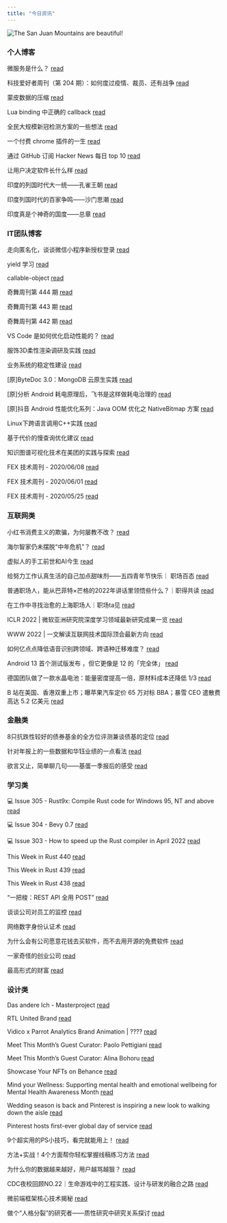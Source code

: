 ```yaml
---
title: "今日资讯"
---
```


![The San Juan Mountains are beautiful!](https://cn.bing.com/th?id=OHR.WadiRum_EN-US2725530460_UHD.jpg "San Juan Mountains")

### 个人博客

   微服务是什么？ [read](http://www.ruanyifeng.com/blog/2022/04/microservice.html)

   科技爱好者周刊（第 204 期）：如何度过疫情、裁员、还有战争 [read](http://www.ruanyifeng.com/blog/2022/04/weekly-issue-204.html)

   蒙皮数据的压缩 [read](https://blog.codingnow.com/2022/04/vertex_blend_attribute_compression.html)

   Lua binding 中正确的 callback [read](https://blog.codingnow.com/2022/04/lua_binding_callback.html)

   全民大规模新冠检测方案的一些想法 [read](https://blog.codingnow.com/2022/03/covid19_testing.html)

   一个付费 chrome 插件的一生 [read](https://blog.t9t.io/star-history-2021-01-21/)

   通过 GitHub 订阅 Hacker News 每日 top 10 [read](https://blog.t9t.io/headllines-2020-09-03/)

   让用户决定软件长什么样 [read](https://blog.t9t.io/let-user-design-2020-06-18/)

   印度的列国时代大一统——孔雀王朝 [read](https://www.kymjs.com/history/2022/05/03/01)

   印度列国时代的百家争鸣——沙门思潮 [read](https://www.kymjs.com/history/2022/05/02/01)

   印度真是个神奇的国度——总章 [read](https://www.kymjs.com/history/2022/05/01/01)

### IT团队博客

   走向匿名化，谈谈微信小程序新授权登录 [read](http://www.alloyteam.com/2021/04/15431/)

   yield 学习 [read](http://www.alloyteam.com/2021/03/15427/)

   callable-object [read](http://www.alloyteam.com/2021/03/callable-object/)

   奇舞周刊第 444 期 [read](https://weekly.75.team/issue444.html)

   奇舞周刊第 443 期 [read](https://weekly.75.team/issue443.html)

   奇舞周刊第 442 期 [read](https://weekly.75.team/issue442.html)

   VS Code 是如何优化启动性能的？ [read](https://fed.taobao.org/blog/taofed/do71ct/wpsf10)

   服饰3D柔性渲染调研及实践 [read](https://fed.taobao.org/blog/taofed/do71ct/fufsgh)

   业务系统的稳定性建设 [read](https://fed.taobao.org/blog/taofed/do71ct/fc3cy0)

   \[原\]ByteDoc 3.0：MongoDB 云原生实践 [read](https://blog.csdn.net/ByteDanceTech/article/details/124549553)

   \[原\]分析 Android 耗电原理后，飞书是这样做耗电治理的 [read](https://blog.csdn.net/ByteDanceTech/article/details/124507243)

   \[原\]抖音 Android 性能优化系列：Java OOM 优化之 NativeBitmap 方案 [read](https://blog.csdn.net/ByteDanceTech/article/details/124487103)

   Linux下跨语言调用C++实践 [read](https://tech.meituan.com/2022/04/21/cross-language-call.html)

   基于代价的慢查询优化建议 [read](https://tech.meituan.com/2022/04/21/slow-query-optimized-advice-driven-by-cost-model.html)

   知识图谱可视化技术在美团的实践与探索 [read](https://tech.meituan.com/2022/04/14/the-practice-and-exploration-of-knowledge-graph-visualization-technology-in-meituan.html)

   FEX 技术周刊 - 2020/06/08 [read](http://fex.baidu.com/blog/2020/06/fex-weekly-08//)

   FEX 技术周刊 - 2020/06/01 [read](http://fex.baidu.com/blog/2020/06/fex-weekly-01//)

   FEX 技术周刊 - 2020/05/25 [read](http://fex.baidu.com/blog/2020/05/fex-weekly-25//)

### 互联网类

   小红书消费主义的欺骗，为何屡教不改？ [read](http://www.huxiu.com/article/545627.html?f=wangzhan)

   海尔智家仍未摆脱“中年危机”？ [read](http://www.huxiu.com/article/545727.html?f=wangzhan)

   虚拟人的手工前世和AI今生 [read](http://www.huxiu.com/article/545650.html?f=wangzhan)

   给努力工作认真生活的自己加点甜味剂——五四青年节快乐｜ 职场百态 [read](https://36kr.com/p/1726726830636033)

   普通职场人，能从巴菲特×芒格的2022年讲话里领悟些什么？｜职得共读 [read](https://36kr.com/p/1726713904004102)

   在工作中寻找治愈的上海职场人｜职场ta见 [read](https://36kr.com/p/1726697679059974)

   ICLR 2022 \| 微软亚洲研究院深度学习领域最新研究成果一览 [read](https://www.msra.cn/zh-cn/news/features/iclr-2022)

   WWW 2022 \| 一文解读互联网技术国际顶会最新方向 [read](https://www.msra.cn/zh-cn/news/features/www-2022)

   如何亿点点降低语音识别跨领域、跨语种迁移难度？ [read](https://www.msra.cn/zh-cn/news/features/cmatch-adapter)

   Android 13 首个测试版发布 ，但它更像是 12 的「完全体」 [read](http://www.geekpark.net/news/301773)

   德国团队做了一款水晶电池：能量密度提高一倍，原材料成本还降低 1/3 [read](http://www.geekpark.net/news/301772)

   B 站在美国、香港双重上市；曝苹果汽车定价 65 万对标 BBA；暴雪 CEO 遣散费高达 5.2 亿美元 [read](http://www.geekpark.net/news/301771)

### 金融类

   8只抗跌性较好的债券基金的全方位评测兼谈债基的定位 [read](http://xueqiu.com/2443086428/219040012)

   针对年报上的一些数据和华钰业绩的一点看法 [read](http://xueqiu.com/9243653052/219028473)

   欲言又止，简单聊几句——基蛋一季报后的感受 [read](http://xueqiu.com/2241996415/219018773)

### 学习类

   💻 Issue 305 - Rust9x: Compile Rust code for Windows 95, NT and above [read](https://rust.libhunt.com/newsletter/305)

   💻 Issue 304 - Bevy 0.7 [read](https://rust.libhunt.com/newsletter/304)

   💻 Issue 303 - How to speed up the Rust compiler in April 2022 [read](https://rust.libhunt.com/newsletter/303)

   This Week in Rust 440 [read](https://this-week-in-rust.org/blog/2022/04/27/this-week-in-rust-440/)

   This Week in Rust 439 [read](https://this-week-in-rust.org/blog/2022/04/20/this-week-in-rust-439/)

   This Week in Rust 438 [read](https://this-week-in-rust.org/blog/2022/04/13/this-week-in-rust-438/)

   “一把梭：REST API 全用 POST” [read](https://coolshell.cn/articles/22173.html)

   谈谈公司对员工的监控 [read](https://coolshell.cn/articles/22157.html)

   网络数字身份认证术 [read](https://coolshell.cn/articles/21708.html)

   为什么会有公司愿意花钱去买软件，而不去用开源的免费软件 [read](https://wanqu.co/p/7581?s=rss)

   一家奇怪的创业公司 [read](https://wanqu.co/p/7580?s=rss)

   最高形式的财富 [read](https://wanqu.co/p/7579?s=rss)

### 设计类

   Das andere Ich - Masterproject [read](https://www.behance.net/gallery/142492665/Das-andere-Ich-Masterproject)

   RTL United Brand [read](https://www.behance.net/gallery/141375439/RTL-United-Brand)

   Vidico x Parrot Analytics Brand Animation \| ???? [read](https://www.behance.net/gallery/142209355/Vidico-x-Parrot-Analytics-Brand-Animation-)

   Meet This Month’s Guest Curator: Paolo Pettigiani [read](https://medium.com/behance-blog/meet-this-months-guest-curator-paolo-pettigiani-2e6eb34415c4?source=rss-f5272b7f3182------2)

   Meet This Month’s Guest Curator: Alina Bohoru [read](https://medium.com/behance-blog/meet-this-months-guest-curator-alina-bohoru-a78369a64aa7?source=rss-f5272b7f3182------2)

   Showcase Your NFTs on Behance [read](https://medium.com/behance-blog/showcase-your-nfts-on-behance-2c48386a2336?source=rss-f5272b7f3182------2)

   Mind your Wellness: Supporting mental health and emotional wellbeing for Mental Health Awareness Month [read](https://newsroom.pinterest.com/en/post/mind-your-wellness-supporting-mental-health-and-emotional-wellbeing-for-mental-health)

   Wedding season is back and Pinterest is inspiring a new look to walking down the aisle [read](https://newsroom.pinterest.com/en/post/wedding-season-is-back-and-pinterest-is-inspiring-a-new-look-to-walking-down-the-aisle)

   Pinterest hosts first-ever global day of service [read](https://newsroom.pinterest.com/en/post/pinterest-hosts-first-ever-global-day-of-service)

   9个超实用的PS小技巧，看完就能用上！ [read](https://www.uisdc.com/ps-skill)

   方法+实战！4个方面帮你轻松掌握线稿练习方法 [read](https://www.uisdc.com/hand-painted-practice)

   为什么你的数据越来越好，用户越骂越狠？ [read](https://www.uisdc.com/ux-date)

   CDC夜校回顾NO.22｜生命游戏中的工程实践、设计与研发的融合之路 [read](https://cdc.tencent.com/2022/04/13/cdc%e5%a4%9c%e6%a0%a1%e5%9b%9e%e9%a1%beno-22%ef%bd%9c%e7%94%9f%e5%91%bd%e6%b8%b8%e6%88%8f%e4%b8%ad%e7%9a%84%e5%b7%a5%e7%a8%8b%e5%ae%9e%e8%b7%b5%e3%80%81%e8%ae%be%e8%ae%a1%e4%b8%8e%e7%a0%94%e5%8f%91/)

   微前端框架核心技术揭秘 [read](https://cdc.tencent.com/2022/02/22/micro-frontend-framework/)

   做个“人格分裂”的研究者——质性研究中研究关系探讨 [read](https://cdc.tencent.com/2022/02/16/%e5%81%9a%e4%b8%aa%e4%ba%ba%e6%a0%bc%e5%88%86%e8%a3%82%e7%9a%84%e7%a0%94%e7%a9%b6%e8%80%85-%e8%b4%a8%e6%80%a7%e7%a0%94%e7%a9%b6%e4%b8%ad%e7%a0%94%e7%a9%b6%e5%85%b3/)

